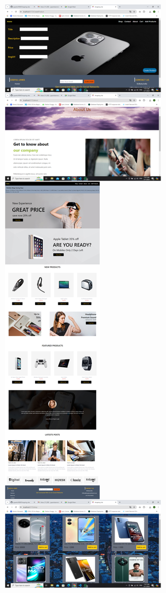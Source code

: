 
![addproduct](https://github.com/jayanto1608/Shopping-site/blob/main/image/addproduct.png)
![contact](https://github.com/jayanto1608/Shopping-site/blob/main/image/contact.png)
![home](https://github.com/jayanto1608/Shopping-site/blob/main/image/home%20.png)
![shop](https://github.com/jayanto1608/Shopping-site/blob/main/image/shop.png)